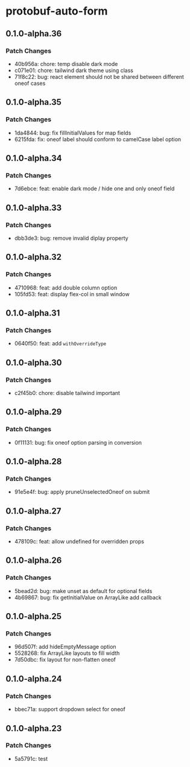 # protobuf-auto-form

## 0.1.0-alpha.36

### Patch Changes

- 40b956a: chore: temp disable dark mode
- c071e01: chore: tailwind dark theme using class
- 71f8c22: bug: react element should not be shared between different oneof cases

## 0.1.0-alpha.35

### Patch Changes

- 1da4844: bug: fix fillInitialValues for map fields
- 6215fda: fix: oneof label should conform to camelCase label option

## 0.1.0-alpha.34

### Patch Changes

- 7d6ebce: feat: enable dark mode / hide one and only oneof field

## 0.1.0-alpha.33

### Patch Changes

- dbb3de3: bug: remove invalid diplay property

## 0.1.0-alpha.32

### Patch Changes

- 4710968: feat: add double column option
- 105fd53: feat: display flex-col in small window

## 0.1.0-alpha.31

### Patch Changes

- 0640f50: feat: add `withOverrideType`

## 0.1.0-alpha.30

### Patch Changes

- c2f45b0: chore: disable tailwind important

## 0.1.0-alpha.29

### Patch Changes

- 0f11131: bug: fix oneof option parsing in conversion

## 0.1.0-alpha.28

### Patch Changes

- 91e5e4f: bug: apply pruneUnselectedOneof on submit

## 0.1.0-alpha.27

### Patch Changes

- 478109c: feat: allow undefined for overridden props

## 0.1.0-alpha.26

### Patch Changes

- 5bead2d: bug: make unset as default for optional fields
- 4b69867: bug: fix getInitialValue on ArrayLike add callback

## 0.1.0-alpha.25

### Patch Changes

- 96d507f: add hideEmptyMessage option
- 5528268: fix ArrayLike layouts to fill width
- 7d50dbc: fix layout for non-flatten oneof

## 0.1.0-alpha.24

### Patch Changes

- bbec71a: support dropdown select for oneof

## 0.1.0-alpha.23

### Patch Changes

- 5a5791c: test

